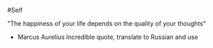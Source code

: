 #Self 

"The happiness of your life depends on the quality of your thoughts" 
- Marcus Aurelius
Incredible quote, translate to Russian and use

